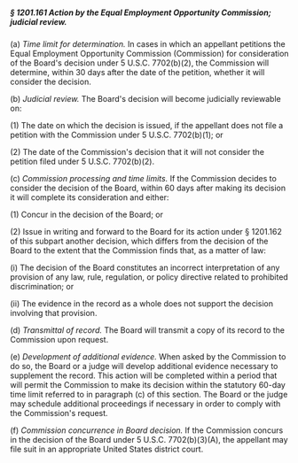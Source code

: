 ##### § 1201.161 Action by the Equal Employment Opportunity Commission; judicial review. #####

(a) *Time limit for determination.* In cases in which an appellant petitions the Equal Employment Opportunity Commission (Commission) for consideration of the Board's decision under 5 U.S.C. 7702(b)(2), the Commission will determine, within 30 days after the date of the petition, whether it will consider the decision.

(b) *Judicial review.* The Board's decision will become judicially reviewable on:

(1) The date on which the decision is issued, if the appellant does not file a petition with the Commission under 5 U.S.C. 7702(b)(1); or

(2) The date of the Commission's decision that it will not consider the petition filed under 5 U.S.C. 7702(b)(2).

(c) *Commission processing and time limits.* If the Commission decides to consider the decision of the Board, within 60 days after making its decision it will complete its consideration and either:

(1) Concur in the decision of the Board; or

(2) Issue in writing and forward to the Board for its action under § 1201.162 of this subpart another decision, which differs from the decision of the Board to the extent that the Commission finds that, as a matter of law:

(i) The decision of the Board constitutes an incorrect interpretation of any provision of any law, rule, regulation, or policy directive related to prohibited discrimination; or

(ii) The evidence in the record as a whole does not support the decision involving that provision.

(d) *Transmittal of record.* The Board will transmit a copy of its record to the Commission upon request.

(e) *Development of additional evidence.* When asked by the Commission to do so, the Board or a judge will develop additional evidence necessary to supplement the record. This action will be completed within a period that will permit the Commission to make its decision within the statutory 60-day time limit referred to in paragraph (c) of this section. The Board or the judge may schedule additional proceedings if necessary in order to comply with the Commission's request.

(f) *Commission concurrence in Board decision.* If the Commission concurs in the decision of the Board under 5 U.S.C. 7702(b)(3)(A), the appellant may file suit in an appropriate United States district court.